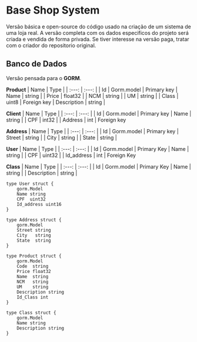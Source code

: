 # Base Shop System
Versão básica e open-source do código usado na criação de um sistema de uma loja real. A versão completa com os dados especificos do projeto será criada e vendida de forma privada. Se tiver interesse na versão paga, tratar com o criador do repositorio original.

## Banco de Dados
Versão pensada para o **GORM**.

**Product**
| Name | Type |
| :---: | :---: |
| Id | Gorm.model | Primary key
| Name | string |
| Price | float32 |
| NCM | string |
| UM | string |
| Class | uint8 | Foreign key
| Description | string |

**Client**
| Name | Type |
| :---: | :---: |
| Id | Gorm.model | Primary key
| Name | string |
| CPF | int32 | 
| Address | int | Foreign key

**Address**
| Name | Type |
| :---: | :---: |
| Id | Gorm.model | Primary key
| Street | string |
| City | string |
| State | string |

**User**
| Name | Type |
| :---: | :---: |
| Id | Gorm.model | Primary Key
| Name | string |
| CPF | uint32 |
| Id_address | int | Foreign Key

**Class**
| Name | Type |
| :---: | :---: |
| Id | Gorm.model | Primary Key
| Name | string |
| Description | string |

```
type User struct {
	gorm.Model
	Name string
	CPF  uint32
	Id_address uint16
}

type Address struct {
	gorm.Model
	Street string
	City   string
	State  string
}

type Product struct {
	gorm.Model
	Code  string
	Price float32
	Name  string
	NCM   string
	UM    string
	Description string
	Id_Class int
}

type Class struct {
	gorm.Model
	Name string
	Description string
}
```

